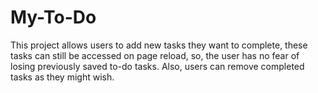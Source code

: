 # My-To-Do
This project allows users to add new tasks they want to complete, these tasks can still be accessed on page reload, so, the user has no fear of losing previously saved to-do tasks. Also, users can remove completed tasks as they might wish.
